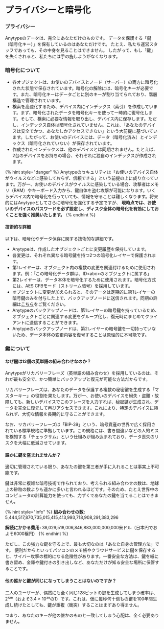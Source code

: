 # プライバシーと暗号化

### プライバシー <a href="#privacy" id="privacy"></a>

Anytypeのデータは、完全にあなただけのものです。
データを保護する「鍵（暗号化キー）」を保有しているのはあなただけです。
たとえ、私たち運営スタッフであっても、その中身を見ることはできません。
したがって、もし「鍵」を失くされると、私たちには手の施しようがなくなります。

### 暗号化について <a href="#keychain" id="keychain"></a>


* 各オブジェクトは、お使いのデバイスとノード（サーバー）の両方に暗号化された状態で保存されています。暗号化の解除には、暗号化キーが必要です。また、暗号化キーはデータごとに別のキーが割り当てられており、階層構造で管理されています。
* 検索を高速化するため、デバイス内にインデックス（索引）を作成しています。まず、暗号化されたデータを暗号化キーを使って一時的に復号化します。そして、検索に必要な情報を取り出し、デバイス内に保存します。ただし、インデックス自体は暗号化されていません。これは、「あなたのデバイスは安全でかつ、あなたしかアクセスできない」という大前提に基づいています。したがって、お使いのデバイスには、データ（暗号化済み）とインデックス（暗号化されていない）が保存されています。
* 作成されたインデックスは、他のデバイスとは同期されません。たとえば、2台のデバイスをお持ちの場合、それぞれに独自のインデックスが作成されます。

{% hint style="danger" %}
Anytypeのセキュリティは「お使いのデバイス自体がウイルスなどに感染しておらず、信頼できる」という前提の上に成り立っています。万が一、お使いのデバイスがウイルスに感染している場合、攻撃者はメモリ（RAM）やキーボード入力から、鍵自体を盗む攻撃が可能になります。いくらデバイス内で暗号化を行っていても、情報を守ることは難しくなります。将来的にはAnytypeとしてさらに暗号化を強化する予定ですが、
**現時点では、お使いのデバイスのパスワードを必ず設定し、ディスク全体の暗号化を有効にしておくことを強く推奨いたします。**
{% endhint %}

#### 技術的な詳細 <a href="#tech-details" id="tech-details"></a>

以下は、暗号化やデータ保存に関する技術的な詳細です。

* Anytypeは、作成したオブジェクトごとに変更履歴を保持しています。
* 各変更は、それぞれ異なる暗号鍵を持つ2つの暗号化レイヤーで保護されます。
* 第1レイヤーは、オブジェクト内の複数の変更を関連付けるために使用されます。例：「この暗号化データ群は、ID\<abc>のオブジェクトに属する」
* 第2レイヤーは、データ本体を暗号化するために使用されます。暗号化方式には、AES CFBモード（ストリーム暗号）を採用しています。
* オブジェクトに変更が加えられると、そのデータは定期的に第1レイヤーの暗号鍵のみを付与した上で、バックアップノードに送信されます。同期の詳細は[こちら](https://tech.anytype.io/any-sync/overview)をご覧ください。
* Anytypeのバックアップノードは、第1レイヤーの暗号鍵を持っているため、オブジェクトごとに関連する変更をグループ化し、復元時にまとめてクライアントに送信することができます。
* Anytypeのバックアップノードは、第2レイヤーの暗号鍵を一切持っていないため、データ本体の変更内容を復号することは原理的に不可能です。

### 鍵について

#### なぜ鍵は12個の英単語の組み合わせなのか？
Anytypeがリカバリーフレーズ（英単語の組み合わせ）を採用しているのは、それが最も安全で、かつ簡単にバックアップと復元が可能な方法だからです。

リカバリーフレーズは、あなたのデータを保護する複数の秘密鍵を生成する「マスターキー」の役割を果たします。万が一、お使いのデバイスを紛失・盗難・故障しても、新しいデバイスでこのフレーズを入力すれば、秘密鍵が生成され、データを完全に復元して再びアクセスできます。これにより、特定のデバイスに縛られず、大切な情報を長期的に守ることができます。

なお、リカバリーフレーズは「BIP-39」という、暗号資産の世界で広く採用されている標準規格に準拠しています。この規格には、書き間違いなどの人的ミスを検知する「チェックサム」という仕組みが組み込まれており、データ喪失のリスクを大幅に低減させています。

#### 誰かに鍵を盗まれませんか？

適切に管理されている限り、あなたの鍵を第三者が手に入れることは事実上不可能です。

鍵は非常に複雑な暗号技術で作られており、考えられる組み合わせの数は、地球上の砂粒の数よりも遥かに多いと言われるほどです。そのため、たとえ世界中のコンピュータの計算能力を使っても、力ずくであなたの鍵を当てることはできません。

{% hint style="info" %}
**組み合わせの数:** 5,444,517,870,735,015,415,413,993,718,908,291,383,296

**解読にかかる費用:** 38,029,518,006,846,883,000,000,000米ドル（日本円でおよそ6000穣円）
{% endhint %}

ただし、この強力な鍵を守る上で、最も大切なのは「あなた自身の管理方法」です。
便利だからといってパソコンのメモ帳やクラウドサービスに鍵を保存すると、サイバー攻撃の標的になる危険性があります。一番安全な方法は、鍵を紙に書き留め、金庫や鍵付きの引き出しなど、あなただけが知る安全な場所に保管することです。

#### 他の誰かと鍵が同じになってしまうことはないのですか？

二人のユーザーが、偶然にも全く同じ128ビットの鍵を生成してしまう確率は、2¹²⁸（およそ3.4 × 10³⁸の1）です。これは、仮に毎秒何十億もの鍵を100年間生成し続けたとしても、鍵が重複（衝突）することはまずあり得ません。

つまり、あなたのキーが他の誰かのものと一致してしまう心配は、全く必要ありません。
